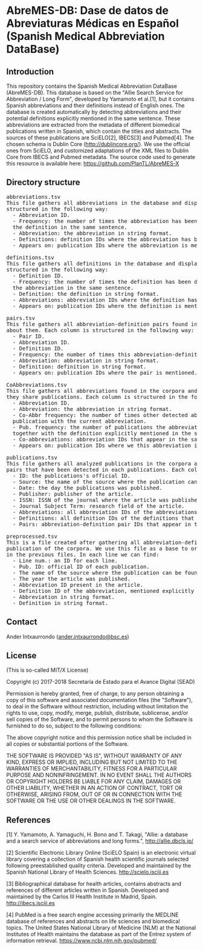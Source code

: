 # AbreMES-DB: Dase de datos de Abreviaturas Médicas en Español (Spanish Medical Abbreviation DataBase)

## Introduction

This repository contains the Spanish Medical Abbreviation DataBase (AbreMES-DB). 
This database is based on the "Allie Search Service for Abbreviation / Long Form", developed by Yamamoto et al.[1], but it contains Spanish abbreviations and their definitions instead of English ones. 
The database is created automatically by detecting abbreviations and their potential definitions explicitly mentioned in the same sentence. These abbreviations are extracted from the metadata of different biomedical publications written in Spanish, which contain the titles and abstracts. 
The sources of these publications are SciELO[2], IBECS[3] and Pubmed[4]. 
The chosen schema is Dublin Core (http://dublincore.org/). We use the official ones from SciELO, and customized adaptations of the XML files to Dublin Core from IBECS and Pubmed metadata. 
The source code used to generate this resource is available here: https://github.com/PlanTL/AbreMES-X

## Directory structure

<pre>
abbreviations.tsv
This file gathers all abbreviations in the database and displays information about them. Each column is 
structured in the following way:
  - Abbreviation ID.
  - Frequency: the number of times the abbreviation has been detected in the corpora, together with 
  the definition in the same sentence.
  - Abbreviation: the abbreviation in string format.
  - Definitions: definition IDs where the abbreviation has been associated to.
  - Appears on: publication IDs where the abbreviation is mentioned.

definitions.tsv
This file gathers all definitions in the database and displays information about them. Each column is 
structured in the following way:
  - Definition ID.
  - Frequency: the number of times the definition has been detected in the corpora, together with 
  the abbreviation in the same sentence.
  - Definition: the definition in string format.
  - Abbreviations: abbreviation IDs where the definition has been associated to.
  - Appears on: publication IDs where the definition is mentioned.

pairs.tsv
This file gathers all abbreviation-definition pairs found in the corpora and displays information 
about them. Each column is structured in the following way:
  - Pair ID.
  - Abbreviation ID.
  - Definition ID.
  - Frequency: the number of times this abbreviation-definition pair has been detected in the corpora.
  - Abbreviation: abbreviation in string format.
  - Definition: definition in string format.
  - Appears on: publication IDs where the pair is mentioned.

CoAbbreviations.tsv
This file gathers all abbreviations found in the corpora and those abbreviations with whom 
they share publications. Each column is structured in the following way:
  - Abbreviation ID.
  - Abbreviation: the abbreviation in string format.
  - Co-Abbr frequency: the number of times other detected abbreviations appear in the same 
  publication with the current abbreviation.
  - Pub. frequency: the number of publications the abbreviation appears in the analyzed corpora, 
  together with the definition explicitly mentioned in the same sentence.
  - Co-abbreviations: abbreviation IDs that appear in the same publication.
  - Appears on: publication IDs where we this abbreviation is mentioned.

publications.tsv
This file gathers all analyzed publications in the corpora and those abbreviation-definition 
pairs that have been detected in each publications. Each column is structured in the following way:
  - ID: the publications's official ID.
  - Source: the name of the source where the publication can be found.
  - Date: the day the publications was published.
  - Publisher: publisher of the article.
  - ISSN: ISSN of the journal where the article was published.
  - Journal Subject Term: research field of the article.
  - Abbreviations: all abbreviation IDs of the abbreviations that have been detected in the publications.
  - Definitions: all definition IDs of the definitions that have been detected in the publications.
  - Pairs: abbreviation-definition pair IDs that appear in the article.

preprocessed.tsv
This is a file created after gathering all abbreviation-definition pairs detected in all the 
publication of the corpora. We use this file as a base to organize all the information specified 
in the previous files. In each line we can find:
  - Line num.: an ID for each line.
  - Pub. ID: official ID of each publication.
  - The name of the source where the publication can be found.
  - The year the article was published.
  - Abbreviation ID present in the article.
  - Definition ID of the abbreviation, mentioned explicitly in the document in the same sentence.
  - Abbreviation in string format.
  - Definition in string format.
</pre>


## Contact

Ander Intxaurrondo (ander.intxaurrondo@bsc.es)


## License

(This is so-called MIT/X License)

Copyright (c) 2017-2018 Secretaría de Estado para el Avance Digital (SEAD)

Permission is hereby granted, free of charge, to any person obtaining a copy of this software and associated documentation files (the "Software"), to deal in the Software without restriction, including without limitation the rights to use, copy, modify, merge, publish, distribute, sublicense, and/or sell copies of the Software, and to permit persons to whom the Software is furnished to do so, subject to the following conditions:

The above copyright notice and this permission notice shall be included in all copies or substantial portions of the Software.

THE SOFTWARE IS PROVIDED "AS IS", WITHOUT WARRANTY OF ANY KIND, EXPRESS OR IMPLIED, INCLUDING BUT NOT LIMITED TO THE WARRANTIES OF MERCHANTABILITY, FITNESS FOR A PARTICULAR PURPOSE AND NONINFRINGEMENT. IN NO EVENT SHALL THE AUTHORS OR COPYRIGHT HOLDERS BE LIABLE FOR ANY CLAIM, DAMAGES OR OTHER LIABILITY, WHETHER IN AN ACTION OF CONTRACT, TORT OR OTHERWISE, ARISING FROM, OUT OF OR IN CONNECTION WITH THE SOFTWARE OR THE USE OR OTHER DEALINGS IN THE SOFTWARE.

## References

[1] Y. Yamamoto, A. Yamaguchi, H. Bono and T. Takagi, "Allie: a database and a search service of abbreviations and long forms.", http://allie.dbcls.jp/

[2] Scientific Electronic Library Online (SciELO Spain) is an electronic virtual library covering a collection of Spanish health scientific journals selected following preestablished quality criteria. Developed and maintained by the Spanish National Library of Health Sciences.  http://scielo.isciii.es

[3] Bibliographical database for health articles, contains abstracts and references of different articles written in Spanish. Developed and maintained by the Carlos III Health Institute in Madrid, Spain. http://ibecs.isciii.es

[4] PubMed is a free search engine accessing primarily the MEDLINE database of references and abstracts on life sciences and biomedical topics. The United States National Library of Medicine (NLM) at the National Institutes of Health maintains the database as part of the Entrez system of information retrieval. https://www.ncbi.nlm.nih.gov/pubmed/
